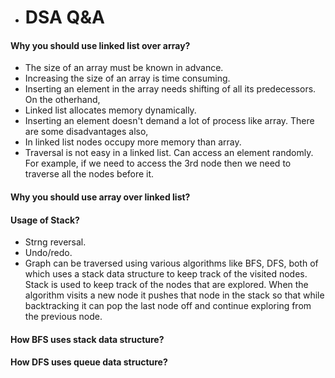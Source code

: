 
* # DSA Q&A

#### Why you should use linked list over array?
* The size of an array must be known in advance.
* Increasing the size of an array is time consuming.
* Inserting an element in the array needs shifting of all its predecessors.
On the otherhand,
* Linked list allocates memory dynamically. 
* Inserting an element doesn't demand a lot of process like array.
There are some disadvantages also,
* In linked list nodes occupy more memory than array. 
* Traversal is not easy in a linked list. Can access an element randomly. For example, if we need to access the 3rd node then we need to traverse all the nodes before it.

#### Why you should use array over linked list?

#### Usage of Stack?
* Strng reversal.
* Undo/redo.
* Graph can be traversed using various algorithms like BFS, DFS, both of which uses a stack data structure to keep track of the visited nodes. Stack is used to keep track of the nodes that are explored. When the algorithm visits a new node it pushes that node in the stack so that while backtracking it can pop the last node off and continue exploring from the previous node.  
#### How BFS uses stack data structure?
#### How DFS uses queue data structure?

